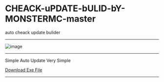 # CHEACK-uPDATE-bULID-bY-MONSTERMC-master
auto cheack update bulider
** **
![image](https://user-images.githubusercontent.com/74623428/147398267-b26f968e-7830-4d0b-b5f1-4a74438d04bc.png)

** **
Simple Auto Update Very Simple

<a href="https://magholarabeee.blogspot.com/2021/12/cheack-update-bulid-by-monstermc-vb.html
">Download Exe File</a>
** **
